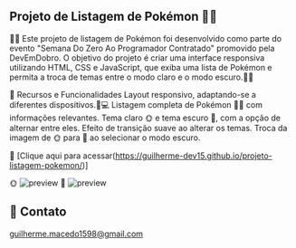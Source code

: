 ## Projeto de Listagem de Pokémon 🐱‍🐉

🚀🚀 Este projeto de listagem de Pokémon foi desenvolvido como parte do evento "Semana Do Zero Ao Programador Contratado" promovido pela DevEmDobro. O objetivo do projeto é criar uma interface responsiva utilizando HTML, CSS e JavaScript, que exiba uma lista de Pokémon e permita a troca de temas entre o modo claro e o modo escuro.🚀🚀

🔨 Recursos e Funcionalidades
Layout responsivo, adaptando-se a diferentes dispositivos.📱💻
Listagem completa de Pokémon 🐱‍🐉 com informações relevantes.
Tema claro 🌞 e tema escuro 🌙, com a opção de alternar entre eles.
Efeito de transição suave ao alterar os temas.
Troca da imagem de 🌞 para 🌙 ao selecionar o modo escuro.

🔗 [Clique aqui para acessar(https://guilherme-dev15.github.io/projeto-listagem-pokemon/)]

🌞
![preview](./.github/previewSun.png)
🌙
![preview](./.github/previewMoon.png)

## 📧 Contato
guilherme.macedo1598@gmail.com
